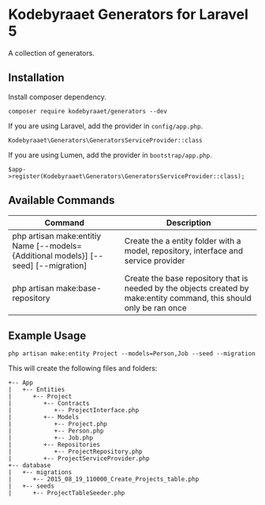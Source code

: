 # Kodebyraaet Generators for Laravel 5

A collection of generators.

## Installation

Install composer dependency.

    composer require kodebyraaet/generators --dev

If you are using Laravel, add the provider in `config/app.php`.

    Kodebyraaet\Generators\GeneratorsServiceProvider::class

If you are using Lumen, add the provider in `bootstrap/app.php`.

    $app->register(Kodebyraaet\Generators\GeneratorsServiceProvider::class);

## Available Commands

| Command  | Description |
| ------------- | ------------- |
| php artisan make:entitiy Name [--models={Additional models}] [--seed] [--migration] | Create the a entity folder with a model, repository, interface and service provider |
| php artisan make:base-repository | Create the base repository that is needed by the objects created by make:entity command, this should only be ran once |

    
## Example Usage

    php artisan make:entity Project --models=Person,Job --seed --migration
    
  This will create the following files and folders:
  ``` 
  +-- App  
  |   +-- Entities
  |      +-- Project
  |         +-- Contracts
  |            +-- ProjectInterface.php
  |         +-- Models
  |            +-- Project.php
  |            +-- Person.php
  |            +-- Job.php
  |         +-- Repositories
  |            +-- ProjectRepository.php
  |         +-- ProjectServiceProvider.php
  +-- database
  |   +-- migrations
  |      +-- 2015_08_19_110000_Create_Projects_table.php
  |   +-- seeds
  |      +-- ProjectTableSeeder.php
  ```
